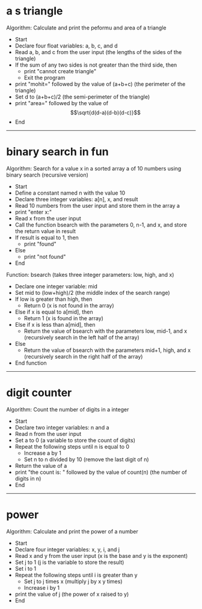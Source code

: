# a s triangle
Algorithm: Calculate and print the peformu and area of a triangle
- Start
- Declare four float variables: a, b, c, and d
- Read a, b, and c from the user input (the lengths of the sides of the triangle)
- If the sum of any two sides is not greater than the third side, then
  - print "cannot create triangle"
  - Exit the program
- print "mohit=" followed by the value of (a+b+c) (the perimeter of the triangle)
- Set d to (a+b+c)/2 (the semi-perimeter of the triangle)
- print "area=" followed by the value of $$\sqrt{d(d-a)(d-b)(d-c)}$$
-  End

-----------------

# binary search in fun
Algorithm: Search for a value x in a sorted array a of 10 numbers using binary search (recursive version)
- Start
- Define a constant named n with the value 10
- Declare three integer variables: a[n], x, and result
- Read 10 numbers from the user input and store them in the array a
- print "enter x:"
- Read x from the user input
- Call the function bsearch with the parameters 0, n-1, and x, and store the return value in result
- If result is equal to 1, then
  - print "found"
- Else
  - print "not found"
- End

Function: bsearch (takes three integer parameters: low, high, and x)
- Declare one integer variable: mid
- Set mid to (low+high)/2 (the middle index of the search range)
- If low is greater than high, then
  - Return 0 (x is not found in the array)
- Else if x is equal to a[mid], then
  - Return 1 (x is found in the array)
- Else if x is less than a[mid], then
  - Return the value of bsearch with the parameters low, mid-1, and x (recursively search in the left half of the array)
- Else
  - Return the value of bsearch with the parameters mid+1, high, and x (recursively search in the right half of the array)
- End function

--------------------

# digit counter
Algorithm: Count the number of digits in a  integer
- Start
- Declare two integer variables: n and a
- Read n from the user input
- Set a to 0 (a variable to store the count of digits)
- Repeat the following steps until n is equal to 0
  - Increase a by 1
  - Set n to n divided by 10 (remove the last digit of n)
- Return the value of a
- print "the count is: " followed by the value of count(n) (the number of digits in n)
- End

----------------------

# power
Algorithm: Calculate and print the power of a number
- Start
- Declare four integer variables: x, y, i, and j
- Read x and y from the user input (x is the base and y is the exponent)
- Set j to 1 (j is the variable to store the result)
- Set i to 1
- Repeat the following steps until i is greater than y
  - Set j to j times x (multiply j by x y times)
  - Increase i by 1
- print the value of j (the power of x raised to y)
- End
